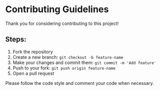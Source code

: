 # Contributing Guidelines

Thank you for considering contributing to this project!

## Steps:
1. Fork the repository
2. Create a new branch: `git checkout -b feature-name`
3. Make your changes and commit them: `git commit -m 'Add feature'`
4. Push to your fork: `git push origin feature-name`
5. Open a pull request

Please follow the code style and comment your code when necessary.
